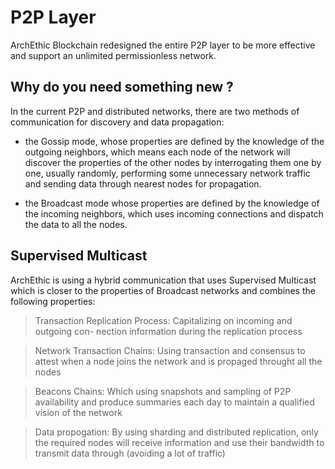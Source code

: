 # P2P Layer

ArchEthic Blockchain redesigned the entire P2P layer to be more effective and support an unlimited permissionless network.

## Why do you need something new ?

In the current P2P and distributed networks, there are two methods of communication for discovery and data propagation: 
- the Gossip mode, whose properties are defined by the knowledge of the outgoing neighbors, which means each node of the network will discover the properties of the other nodes by interrogating them one by one, usually randomly, performing some unnecessary network traffic and sending data through nearest nodes for propagation.

- the Broadcast mode whose properties are defined by the knowledge of the incoming neighbors, which uses incoming connections and dispatch the data to all the nodes.

## Supervised Multicast

ArchEthic is using a hybrid communication that uses Supervised Multicast which is closer to the properties of Broadcast networks and combines the following properties:

> Transaction Replication Process: Capitalizing on incoming and outgoing con- nection information during the replication process

> Network Transaction Chains: Using transaction and consensus to attest when a node joins the network and is propaged throught all the nodes

> Beacons Chains: Which using snapshots and sampling of P2P availability and produce summaries each day to maintain a qualified vision of the network

> Data propogation: By using sharding and distributed replication, only the required nodes will receive information and use their bandwidth to transmit data through (avoiding a lot of traffic)

